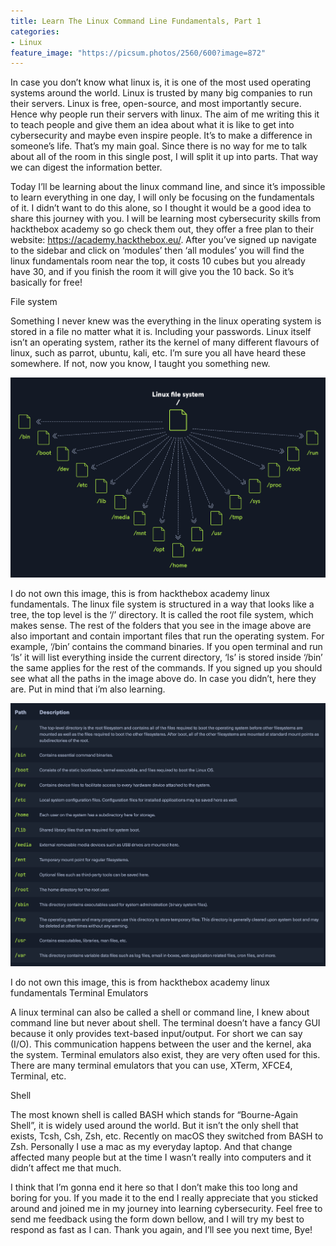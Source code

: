 ```yaml
---
title: Learn The Linux Command Line Fundamentals, Part 1
categories:
- Linux
feature_image: "https://picsum.photos/2560/600?image=872"
---
```


In case you don’t know what linux is, it is one of the most used operating systems around the world. Linux is trusted by many big companies to run their servers. Linux is free, open-source, and most importantly secure. Hence why people run their servers with linux. The aim of me writing this it to teach people and give them an idea about what it is like to get into cybersecurity and maybe even inspire people. It’s to make a difference in someone’s life. That’s my main goal. Since there is no way for me to talk about all of the room in this single post, I will split it up into parts. That way we can digest the information better.

Today I’ll be learning about the linux command line, and since it’s impossible to learn everything in one day, I will only be focusing on the fundamentals of it. I didn’t want to do this alone, so I thought it would be a good idea to share this journey with you. I will be learning most cybersecurity skills from hackthebox academy so go check them out, they offer a free plan to their website: https://academy.hackthebox.eu/. After you’ve signed up navigate to the sidebar and click on ‘modules’ then ‘all modules’ you will find the linux fundamentals room near the top, it costs 10 cubes but you already have 30, and if you finish the room it will give you the 10 back. So it’s basically for free!

File system

Something I never knew was the everything in the linux operating system is stored in a file no matter what it is. Including your passwords. Linux itself isn’t an operating system, rather its the kernel of many different flavours of linux, such as parrot, ubuntu, kali, etc. I’m sure you all have heard these somewhere. If not, now you know, I taught you something new.

![Linux File System](/images/Linuxfilesystem.png)

I do not own this image, this is from hackthebox academy linux fundamentals.
The linux file system is structured in a way that looks like a tree, the top level is the ‘/’ directory. It is called the root file system, which makes sense. The rest of the folders that you see in the image above are also important and contain important files that run the operating system. For example, ‘/bin’ contains the command binaries. If you open terminal and run ‘ls’ it will list everything inside the current directory, ‘ls’ is stored inside ‘/bin’ the same applies for the rest of the commands. If you signed up you should see what all the paths in the image above do. In case you didn’t, here they are. Put in mind that i’m also learning.

![Linux Folders](/images/Linuxfolders.png)

I do not own this image, this is from hackthebox academy linux fundamentals
Terminal Emulators

A linux terminal can also be called a shell or command line, I knew about command line but never about shell. The terminal doesn’t have a fancy GUI because it only provides text-based input/output. For short we can say (I/O). This communication happens between the user and the kernel, aka the system. Terminal emulators also exist, they are very often used for this. There are many terminal emulators that you can use, XTerm, XFCE4, Terminal, etc.

Shell

The most known shell is called BASH which stands for “Bourne-Again Shell”, it is widely used around the world. But it isn’t the only shell that exists, Tcsh, Csh, Zsh, etc. Recently on macOS they switched from BASH to Zsh. Personally I use a mac as my everyday laptop. And that change affected many people but at the time I wasn’t really into computers and it didn’t affect me that much.

I think that I’m gonna end it here so that I don’t make this too long and boring for you. If you made it to the end I really appreciate that you sticked around and joined me in my journey into learning cybersecurity. Feel free to send me feedback using the form down bellow, and I will try my best to respond as fast as I can. Thank you again, and I’ll see you next time, Bye!

